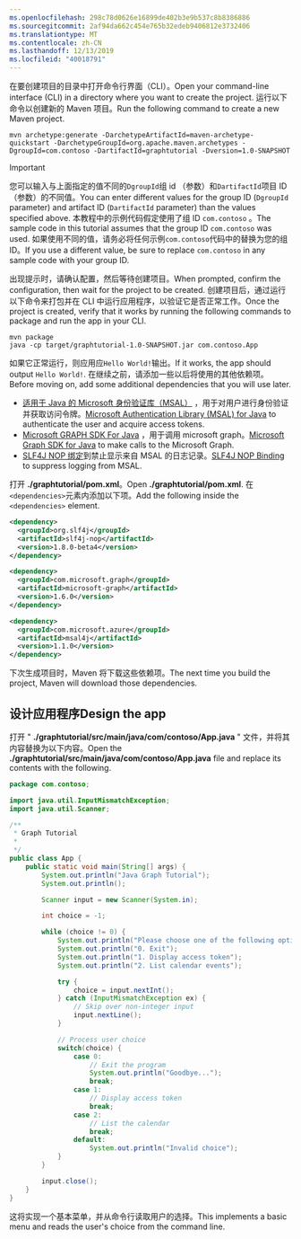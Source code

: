```yaml
---
ms.openlocfilehash: 298c78d0626e16899de402b3e9b537c8b8386886
ms.sourcegitcommit: 2af94da662c454e765b32edeb9406812e3732406
ms.translationtype: MT
ms.contentlocale: zh-CN
ms.lasthandoff: 12/13/2019
ms.locfileid: "40018791"
---
```

<!-- markdownlint-disable MD002 MD041 -->

<span data-ttu-id="091ae-101">在要创建项目的目录中打开命令行界面（CLI）。</span><span class="sxs-lookup"><span data-stu-id="091ae-101">Open your command-line interface (CLI) in a directory where you want to create the project.</span></span> <span data-ttu-id="091ae-102">运行以下命令以创建新的 Maven 项目。</span><span class="sxs-lookup"><span data-stu-id="091ae-102">Run the following command to create a new Maven project.</span></span>

```Shell
mvn archetype:generate -DarchetypeArtifactId=maven-archetype-quickstart -DarchetypeGroupId=org.apache.maven.archetypes -DgroupId=com.contoso -DartifactId=graphtutorial -Dversion=1.0-SNAPSHOT
```

> [!IMPORTANT]
> <span data-ttu-id="091ae-103">您可以输入与上面指定的值不同的`DgroupId`组 id （参数）和`DartifactId`项目 ID （参数）的不同值。</span><span class="sxs-lookup"><span data-stu-id="091ae-103">You can enter different values for the group ID (`DgroupId` parameter) and artifact ID (`DartifactId` parameter) than the values specified above.</span></span> <span data-ttu-id="091ae-104">本教程中的示例代码假定使用了组 ID `com.contoso` 。</span><span class="sxs-lookup"><span data-stu-id="091ae-104">The sample code in this tutorial assumes that the group ID `com.contoso` was used.</span></span> <span data-ttu-id="091ae-105">如果使用不同的值，请务必将任何示例`com.contoso`代码中的替换为您的组 ID。</span><span class="sxs-lookup"><span data-stu-id="091ae-105">If you use a different value, be sure to replace `com.contoso` in any sample code with your group ID.</span></span>

<span data-ttu-id="091ae-106">出现提示时，请确认配置，然后等待创建项目。</span><span class="sxs-lookup"><span data-stu-id="091ae-106">When prompted, confirm the configuration, then wait for the project to be created.</span></span> <span data-ttu-id="091ae-107">创建项目后，通过运行以下命令来打包并在 CLI 中运行应用程序，以验证它是否正常工作。</span><span class="sxs-lookup"><span data-stu-id="091ae-107">Once the project is created, verify that it works by running the following commands to package and run the app in your CLI.</span></span>

```Shell
mvn package
java -cp target/graphtutorial-1.0-SNAPSHOT.jar com.contoso.App
```

<span data-ttu-id="091ae-108">如果它正常运行，则应用应`Hello World!`输出。</span><span class="sxs-lookup"><span data-stu-id="091ae-108">If it works, the app should output `Hello World!`.</span></span> <span data-ttu-id="091ae-109">在继续之前，请添加一些以后将使用的其他依赖项。</span><span class="sxs-lookup"><span data-stu-id="091ae-109">Before moving on, add some additional dependencies that you will use later.</span></span>

- <span data-ttu-id="091ae-110">[适用于 Java 的 Microsoft 身份验证库（MSAL）](https://github.com/AzureAD/microsoft-authentication-library-for-java) ，用于对用户进行身份验证并获取访问令牌。</span><span class="sxs-lookup"><span data-stu-id="091ae-110">[Microsoft Authentication Library (MSAL) for Java](https://github.com/AzureAD/microsoft-authentication-library-for-java) to authenticate the user and acquire access tokens.</span></span>
- <span data-ttu-id="091ae-111">[Microsoft GRAPH SDK For Java](https://github.com/microsoftgraph/msgraph-sdk-java) ，用于调用 microsoft graph。</span><span class="sxs-lookup"><span data-stu-id="091ae-111">[Microsoft Graph SDK for Java](https://github.com/microsoftgraph/msgraph-sdk-java) to make calls to the Microsoft Graph.</span></span>
- <span data-ttu-id="091ae-112">[SLF4J NOP 绑定](https://mvnrepository.com/artifact/org.slf4j/slf4j-nop)到禁止显示来自 MSAL 的日志记录。</span><span class="sxs-lookup"><span data-stu-id="091ae-112">[SLF4J NOP Binding](https://mvnrepository.com/artifact/org.slf4j/slf4j-nop) to suppress logging from MSAL.</span></span>

<span data-ttu-id="091ae-113">打开 **./graphtutorial/pom.xml**。</span><span class="sxs-lookup"><span data-stu-id="091ae-113">Open **./graphtutorial/pom.xml**.</span></span> <span data-ttu-id="091ae-114">在`<dependencies>`元素内添加以下项。</span><span class="sxs-lookup"><span data-stu-id="091ae-114">Add the following inside the `<dependencies>` element.</span></span>

```xml
<dependency>
  <groupId>org.slf4j</groupId>
  <artifactId>slf4j-nop</artifactId>
  <version>1.8.0-beta4</version>
</dependency>

<dependency>
  <groupId>com.microsoft.graph</groupId>
  <artifactId>microsoft-graph</artifactId>
  <version>1.6.0</version>
</dependency>

<dependency>
  <groupId>com.microsoft.azure</groupId>
  <artifactId>msal4j</artifactId>
  <version>1.1.0</version>
</dependency>
```

<span data-ttu-id="091ae-115">下次生成项目时，Maven 将下载这些依赖项。</span><span class="sxs-lookup"><span data-stu-id="091ae-115">The next time you build the project, Maven will download those dependencies.</span></span>

## <a name="design-the-app"></a><span data-ttu-id="091ae-116">设计应用程序</span><span class="sxs-lookup"><span data-stu-id="091ae-116">Design the app</span></span>

<span data-ttu-id="091ae-117">打开 " **./graphtutorial/src/main/java/com/contoso/App.java** " 文件，并将其内容替换为以下内容。</span><span class="sxs-lookup"><span data-stu-id="091ae-117">Open the **./graphtutorial/src/main/java/com/contoso/App.java** file and replace its contents with the following.</span></span>

```java
package com.contoso;

import java.util.InputMismatchException;
import java.util.Scanner;

/**
 * Graph Tutorial
 *
 */
public class App {
    public static void main(String[] args) {
        System.out.println("Java Graph Tutorial");
        System.out.println();

        Scanner input = new Scanner(System.in);

        int choice = -1;

        while (choice != 0) {
            System.out.println("Please choose one of the following options:");
            System.out.println("0. Exit");
            System.out.println("1. Display access token");
            System.out.println("2. List calendar events");

            try {
                choice = input.nextInt();
            } catch (InputMismatchException ex) {
                // Skip over non-integer input
                input.nextLine();
            }

            // Process user choice
            switch(choice) {
                case 0:
                    // Exit the program
                    System.out.println("Goodbye...");
                    break;
                case 1:
                    // Display access token
                    break;
                case 2:
                    // List the calendar
                    break;
                default:
                    System.out.println("Invalid choice");
            }
        }

        input.close();
    }
}
```

<span data-ttu-id="091ae-118">这将实现一个基本菜单，并从命令行读取用户的选择。</span><span class="sxs-lookup"><span data-stu-id="091ae-118">This implements a basic menu and reads the user's choice from the command line.</span></span>
